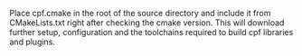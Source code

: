 Place cpf.cmake in the root of the source directory and include it
from CMakeLists.txt right after checking the cmake version.  This
will download further setup, configuration and the toolchains required
to build cpf libraries and plugins.
